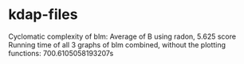 # kdap-files

Cyclomatic complexity of blm: Average of B using radon, 5.625 score
Running time of all 3 graphs of blm combined, without the plotting functions: 700.6105058193207s
